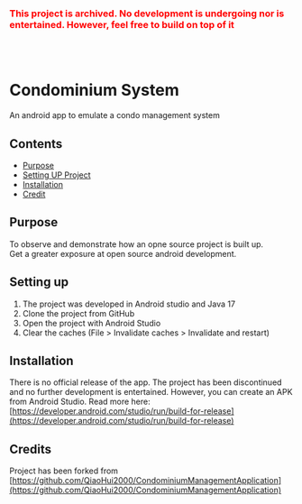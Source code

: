 <font color="red"><h3>This project is archived. No development is undergoing nor is entertained. However, feel free to build on top of it</h1></font>
<br />
<br />

# Condominium System

An android app to emulate a condo management system <br />

## Contents

- [Purpose](#purpose)
- [Setting UP Project](#setting-up)
- [Installation](#installation)
- [Credit](#credits)

## Purpose

To observe and demonstrate how an opne source project is built up. <br />
Get a greater exposure at open source android development.

## Setting up

1. The project was developed in Android studio and Java 17
2. Clone the project from GitHub
3. Open the project with Android Studio
4. Clear the caches (File > Invalidate caches > Invalidate and restart)

## Installation

There is no official release of the app.
The project has been discontinued and no further development is entertained.
However, you can create an APK from Android Studio.
Read more here: <br />
[https://developer.android.com/studio/run/build-for-release](https://developer.android.com/studio/run/build-for-release)

## Credits

Project has been forked from [https://github.com/QiaoHui2000/CondominiumManagementApplication](https://github.com/QiaoHui2000/CondominiumManagementApplication)
